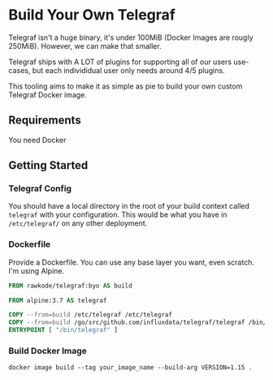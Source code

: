 # Build Your Own Telegraf

Telegraf isn't a huge binary, it's under 100MiB (Docker Images are rougly 250MiB). However, we can make that smaller.

Telegraf ships with A LOT of plugins for supporting all of our users use-cases, but each individidual user only needs around 4/5 plugins.

This tooling aims to make it as simple as pie to build your own custom Telegraf Docker image.

## Requirements

You need Docker

## Getting Started

### Telegraf Config

You should have a local directory in the root of your build context called `telegraf` with your configuration. This would be what you have in `/etc/telegraf/` on any other deployment.

### Dockerfile

Provide a Dockerfile. You can use any base layer you want, even scratch. I'm using Alpine.

```Dockerfile
FROM rawkode/telegraf:byo AS build

FROM alpine:3.7 AS telegraf

COPY --from=build /etc/telegraf /etc/telegraf
COPY --from=build /go/src/github.com/influxdata/telegraf/telegraf /bin/telegraf
ENTRYPOINT [ "/bin/telegraf" ]
```

### Build Docker Image

`docker image build --tag your_image_name --build-arg VERSION=1.15 .`
